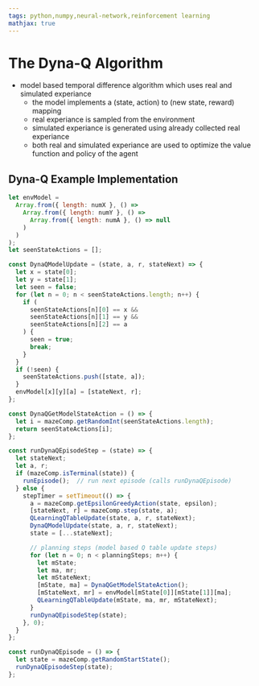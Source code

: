 ```yaml
---
tags: python,numpy,neural-network,reinforcement learning
mathjax: true
---
```

# The Dyna-Q Algorithm

- model based temporal difference algorithm which uses real and simulated experiance
  - the model implements a (state, action) to (new state, reward) mapping
  - real experiance is sampled from the environment
  - simulated experiance is generated using already collected real experiance
  - both real and simulated experiance are used to optimize the value function and policy of the agent

## Dyna-Q Example Implementation

```javascript
let envModel =
  Array.from({ length: numX }, () =>
    Array.from({ length: numY }, () =>
      Array.from({ length: numA }, () => null
    )
  )
);
let seenStateActions = [];

const DynaQModelUpdate = (state, a, r, stateNext) => {
  let x = state[0];
  let y = state[1];
  let seen = false;
  for (let n = 0; n < seenStateActions.length; n++) {
    if (
      seenStateActions[n][0] == x &&
      seenStateActions[n][1] == y &&
      seenStateActions[n][2] == a
    ) {
      seen = true;
      break;
    }
  }
  if (!seen) {
    seenStateActions.push([state, a]);
  }
  envModel[x][y][a] = [stateNext, r];
};

const DynaQGetModelStateAction = () => {
  let i = mazeComp.getRandomInt(seenStateActions.length);
  return seenStateActions[i];
};

const runDynaQEpisodeStep = (state) => {
  let stateNext;
  let a, r;
  if (mazeComp.isTerminal(state)) {
    runEpisode();  // run next episode (calls runDynaQEpisode)
  } else {
    stepTimer = setTimeout(() => {
      a = mazeComp.getEpsilonGreedyAction(state, epsilon);
      [stateNext, r] = mazeComp.step(state, a);
      QLearningQTableUpdate(state, a, r, stateNext);
      DynaQModelUpdate(state, a, r, stateNext);
      state = [...stateNext];

      // planning steps (model based Q table update steps)
      for (let n = 0; n < planningSteps; n++) {
        let mState;
        let ma, mr;
        let mStateNext;
        [mState, ma] = DynaQGetModelStateAction();
        [mStateNext, mr] = envModel[mState[0]][mState[1]][ma];
        QLearningQTableUpdate(mState, ma, mr, mStateNext);
      }
      runDynaQEpisodeStep(state);
    }, 0);
  }
};

const runDynaQEpisode = () => {
  let state = mazeComp.getRandomStartState();
  runDynaQEpisodeStep(state);
};
```

